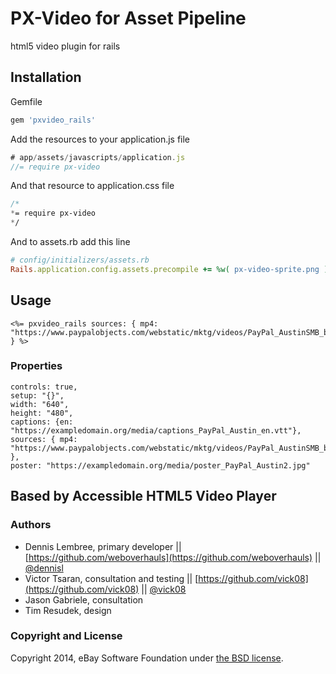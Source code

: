 # PX-Video for Asset Pipeline

html5 video plugin for rails

## Installation

Gemfile

```ruby
gem 'pxvideo_rails'
```

Add the resources to your application.js file

```javascript
# app/assets/javascripts/application.js
//= require px-video
```

And that resource to application.css file

```sass
/*
*= require px-video
*/
```

And to assets.rb add this line

```ruby
# config/initializers/assets.rb
Rails.application.config.assets.precompile += %w( px-video-sprite.png )
```

## Usage

```erb
<%= pxvideo_rails sources: { mp4: "https://www.paypalobjects.com/webstatic/mktg/videos/PayPal_AustinSMB_baseline.mp4" } %>
```

### Properties

```erb
controls: true,
setup: "{}",
width: "640",
height: "480",
captions: {en: "https://exampledomain.org/media/captions_PayPal_Austin_en.vtt"},
sources: { mp4: "https://www.paypalobjects.com/webstatic/mktg/videos/PayPal_AustinSMB_baseline.mp4" },
poster: "https://exampledomain.org/media/poster_PayPal_Austin2.jpg"
```


## Based by Accessible HTML5 Video Player

### Authors
- Dennis Lembree, primary developer || [https://github.com/weboverhauls](https://github.com/weboverhauls) || [@dennisl](https://twitter.com/dennisl)
- Victor Tsaran, consultation and testing || [https://github.com/vick08](https://github.com/vick08) || [@vick08](https://twitter.com/vick08)
- Jason Gabriele, consultation
- Tim Resudek, design

### Copyright and License
Copyright 2014, eBay Software Foundation under [the BSD license](LICENSE.md).